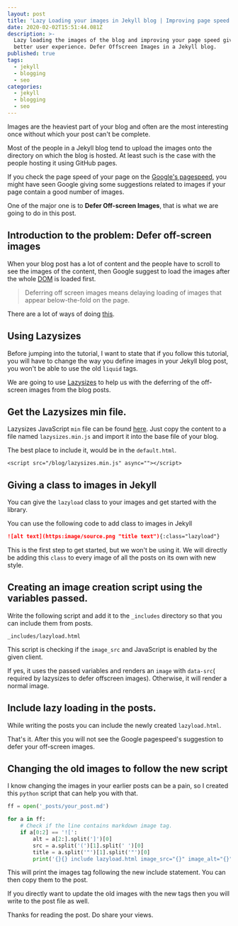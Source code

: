 ```yaml
---
layout: post
title: 'Lazy Loading your images in Jekyll blog | Improving page speed '
date: 2020-02-02T15:51:44.081Z
description: >-
  Lazy loading the images of the blog and improving your page speed giving
  better user experience. Defer Offscreen Images in a Jekyll blog.
published: true
tags:
  - jekyll
  - blogging
  - seo
categories:
  - jekyll
  - blogging
  - seo
---
```

Images are the heaviest part of your blog and often are the most interesting once without which your post can't be complete.

Most of the people in a Jekyll blog tend to upload the images onto the directory on which the blog is hosted. At least such is the case with the people hosting it using GitHub pages.

If you check the page speed of your page on the [Google's pagespeed](https://developers.google.com/speed/pagespeed/insights/), you might have seen Google giving some suggestions related to images if your page contain a good number of images.

One of the major one is to **Defer Off-screen Images**, that is what we are going to do in this post.

## Introduction to the problem: Defer off-screen images

When your blog post has a lot of content and the people have to scroll to see the images of the content, then Google suggest to load the images after the whole [DOM](https://developer.mozilla.org/en-US/docs/Web/API/Document_Object_Model/Introduction) is loaded first.

> Deferring off screen images means delaying loading of images that appear below-the-fold on the page.

There are a lot of ways of doing [this](https://www.tezify.com/how-to/defer-offscreen-images/).

## Using Lazysizes

Before jumping into the tutorial, I want to state that if you follow this tutorial, you will have to change the way you define images in your Jekyll blog post, you won't be able to use the old `liquid` tags.

We are going to use [Lazysizes](https://github.com/aFarkas/lazysizes) to help us with the deferring of the off-screen images from the blog posts.

## Get the Lazysizes min file.

Lazysizes JavaScript `min` file can be found [here](http://afarkas.github.io/lazysizes/lazysizes.min.js). Just copy the content to a file named `lazysizes.min.js` and import it into the base file of your blog.

The best place to include it, would be in the `default.html`.

```
<script src="/blog/lazysizes.min.js" async=""></script>
```

## Giving a class to images in Jekyll

You can give the `lazyload` class to your images and get started with the library.

You can use the following code to add class to images in Jekyll

```markdown
![alt text](https:image/source.png "title text"){:class="lazyload"}
```

This is the first step to get started, but we won't be using it. We will directly be adding this `class` to every image of all the posts on its own with new style.

## Creating an image creation script using the variables passed.

Write the following script and add it to the `_includes` directory so that you can include them from posts.

`_includes/lazyload.html`

<script src="https://gist.github.com/singh1114/363f8907e043522a5302e97ec3a62e11.js"></script>

This script is checking if the `image_src` and JavaScript is enabled by the given client.

If yes, it uses the passed variables and renders an `image` with `data-src`( required by lazysizes to defer offscreen images). Otherwise, it will render a normal image.

## Include lazy loading in the posts.

While writing the posts you can include the newly created `lazyload.html`.

<script src="https://gist.github.com/singh1114/e5cfa80c4539fef26f2213f56b676e3e.js"></script>

That's it. After this you will not see the Google pagespeed's suggestion to defer your off-screen images.

## Changing the old images to follow the new script

I know changing the images in your earlier posts can be a pain, so I created this `python` script that can help you with that.

```python
ff = open('_posts/your_post.md')

for a in ff:
    # Check if the line contains markdown image tag.
    if a[0:2] == '![':
        alt = a[2:].split(']')[0]
        src = a.split('(')[1].split(' ')[0]
        title = a.split('"')[1].split('"')[0]
        print('{}{} include lazyload.html image_src="{}" image_alt="{}" image_title="{}" {}{}'.format('{', '%', src, alt, title, '%', '}'))
```

This will print the images tag following the new include statement. You can then copy them to the post.

If you directly want to update the old images with the new tags then you will write to the post file as well.

Thanks for reading the post. Do share your views.
